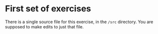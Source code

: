 # First set of exercises

There is a single source file for this exercise, in the `/src` directory.
You are supposed to make edits to just that file.
